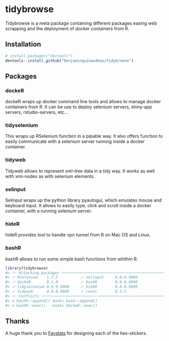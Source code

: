 
<!-- README.md is generated from README.Rmd. Please edit that file -->

# tidybrowse

<!-- badges: start -->

<!-- badges: end -->

Tidybrowse is a meta package containing different packages easing web
scrapping and the deployment of docker containers from R.

## Installation

``` r
# install.packages("devtools")
devtools::install_github("benjaminguinaudeau/tidybrowse")
```

## Packages

### dockeR

dockeR wraps up docker command line tools and allows to manage docker
containers from R. It can be use to deploy selenium servers, shiny-app
servers, rstudio-servers, etc…

### tidyselenium

This wraps up RSelenium function in a pipable way. It also offers
function to easily communicate with a selenium server running inside a
docker container.

### tidyweb

Tidyweb allows to represent xml-tree data in a tidy way. It works as
well with xml-nodes as with selenium elements.

### selinput

Selinput wraps up the python library pyautogui, which emulates mouse and
keyboard input. It allows to easily type, click and scroll inside a
docker container, with a running selenium server.

### hideR

hideR provides tool to handle vpn tunnel from R on Mac OS and Linux.

### bashR

bashR allows to run some simple bash functions from whithin R.

``` r
library(tidybrowse)
#> ── Attaching packages ───────────────────────────────────────────────────── tidybrowse 0.0.1 ──
#> ✓ RSelenium    1.7.5          ✓ selinput     0.0.0.9000
#> ✓ dockeR       0.1.0          ✓ bashR        0.0.0.9000
#> ✓ tidyselenium 0.0.0.9000     ✓ hideR        0.0.0.9000
#> ✓ tidyweb      0.0.0.9000     ✓ rvest        0.3.5
#> ── Conflicts ──────────────────────────────────────────────────────── tidybrowse_conflicts() ──
#> x bashR::append() masks base::append()
#> x bashR::exec()   masks dockeR::exec()
```

## Thanks

A huge thank you to [Favstats](https://github.com/favstats) for
designing each of the hex-stickers.
